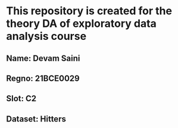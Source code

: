 # This repository is created for the theory DA of exploratory data analysis course 
## Name: Devam Saini
## Regno: 21BCE0029
## Slot: C2 
## Dataset: Hitters
